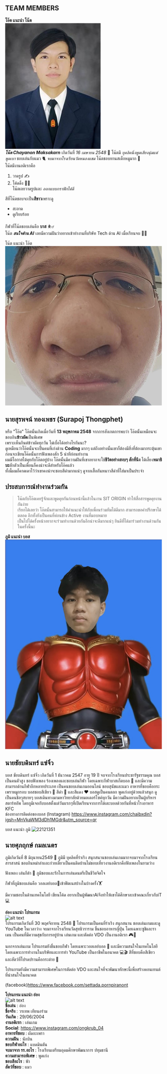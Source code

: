 ## TEAM MEMBERS
**โอ๊ต แนะนำ โน๊ต** <br />
![Note's pic](IMG/note.jpg) <br />
**_โน๊ต Chayanon Maksakarn_** เกิดวันที่ _16 เมษายน 2548_ :baby: โน๊ตมี _บุคลิคนิ่งพูดเสียงนุ่มแต่พูดเบา_ ชอบเล่นกับแมว :cat2: _จบมาจากโรงเรียนวัดหนองแขม_ โน๊ตชอบทานสเต็กหมูมาก :cut_of_meat: <br>
โน๊ตมีงานอดิเรกคือ
1. วาดรูป :writing_hand:
2. โค้ดดิ้ง :man_technologist: <br>
โน๊ตเลยวาดรูปและ _ออกแบบกราฟิกได้ดี_ <br>

สีที่โน๊ตชอบจะเป็น**สีขาว**เพราะดู
+ สะอาด
+ ดูเรียบร้อย <br>

กีฬาที่โน๊ตชอบเล่นคือ **บาส** :basketball_man: <br>
โน๊ต **_สนใจด้าน AI_** เลยมีความฝันว่าอยากเข้าทำงานที่บริษัท Tech ด้าน AI เมื่อเรียนจบ :man_student:

โน๊ต แนะนำ โอ๊ต <br /> ![alt text](IMG/oatpic.jpg) <br />
## นายสุรพจน์ ทองเพชร (Surapoj Thongphet) <br />
หรือ "โอ๊ต" โอ๊ตนั้นเกิดเมื่อวันที่ **13 พฤษภาคม 2548** จากการสังเกตการพบว่า โอ๊ตนั้นเหมือนจะชอบกิน**ข้าวผัด**เป็นพิเศษ <br />
เพราะเห็นกินต่ข้าวผัดทุกวัน ไม่เบื่อได้อย่างไรกันนะ? <br />
ดูเหมือนว่าโอ๊ตนั้นจะเป็นคนที่เก่งด้าน **Coding** มากๆ แต่ถึงอย่างนั้นเขาก็ต้องมีสิ่งที่ต้องมากระตุ้นเขาก่อนจะเขียนโค๊ดนั้นการฟังเพลงสัก 5 น่าทีก่อนทำงาน <br />
ผมมีโอกาสได้คุยกับโอ๊ตอยู่บ้าง โอ๊ตนั้นมีความฝันที่เขาอยากจะใช้**ชีวิตอย่างสงบๆ สักที่นึง** ได้เลี้ยง**หมาชิบะ**สักตัวเป็นเพื่อนก็คงน่าจะดีสำหรับโอ๊คแล้ว <br />
ทั้งนี้ผมก็คาดเดาไว้ว่าเขาคงน่าจะชอบสีดำมากแน่ๆ ดูจากเสื้อกันหนาวสีดำที่ใส่มาเป็นประจำ <br />

## ประสบการณ์ทำงานร่วมกัน <br />
> โน๊ตกับโอ๊ตเคยรู้จักและพูดคุยกันก่อนหน้านี้แล้วในงาน SIT ORIGIN ทำให้สื่อสารพูดคุยงานกันง่าย <br />
> เรียกได้เลยว่า โอ๊ตนั้นสามารถให้คำแนะนำให้กับเพื่อนร่วมทีมได้ดีมาก สามารถขอคำปรึกษาได้ตลอด อีกทั้งยังเป็นคนที่ค่อนข้าง Active งานที่มอบหมาย <br />
> เป็นไปได้ครั้งหน้าอยากจะร่วมทำงานด้วยกันอีกน่าจะดีมากแน่ๆ ยินดีที่ได้มาร่วมทำงานด้วนกันในครั้งนี้นะ <br />

**ภูมิ แนะนำ บอส** <br />
![alt text](IMG/boss.jpg) <br />
## นายชัยบดินทร์ แซ่จิ๋ว <br />
บอส ชัยบดินทร์ แซ่จิ๋ว เกิดวันที่ 1 ธันวาคม 2547 อายุ 19 ปี จบจากโรงเรียนประชารัฐธรรมคุณ บอสเป็นคนตัวสูง ชอบฟังเพลง ร้องเพลงและชอบเล่นกีฬา โดยเฉพาะกีฬาบาสเก็ตบอล :basketball: และมีความสามารถด้านกีฬาอีกหลายประเภท เป็นคนชอบเล่นเกมออนไลน์ ชอบสุนัขและแมว อาหารที่ชอบคือกระเพราหมูกรอบ บอสชอบสีเขียว :green_heart: สีดำ :black_heart: และสีแดง :heart: บอสดูเป็นคนตลก พูดเก่งอยู่ด้วยแล้วสนุก ดูเป็นคนชิลๆสบายๆ บอสเดินทางมามหาวิทยาลัยด้วยมอเตอร์ไซค์ทุกวัน มีความฝันอยากเป็นผู้บริหาร สตาร์ทอัพ โดยภูมิเจอกับบอสตั้งแต่วันแรกๆที่เปิดเรียนจากการได้เตะบอลด้วยกันที่หน้าโรงอาหาร KFC <br />
ช่องทางการติดต่อของบอส (Instagram) https://www.instagram.com/chaibxdin?igsh=MnVkaWM3dDh1MGdr&utm_source=qr <br />

บอส แนะนำ ภูมิ 
![22121351](https://github.com/user-attachments/assets/5cb3ffeb-4e8d-462f-b15b-c06d3cb81c14)
## นายศุภฤกษ์ กมลเนตร
ภูมิเกิดวันที่ 8 มิถุนายน2549 :baby: ภูมิมี บุคลิคที่ร่าเริง สนุกสนานชอบเล่นเกมมากจบมาจากโรงเรียนสารสาสน์ ชอบกินหม่าล่าเเละก๋วยเตี๋ยวเป็นคนติดบ้านไม่ชอบเที่ยวงานอดิเรกคือฟังเพลงในยามว่าง

ฟังเพลง 
เล่นกีต้า :guitar:
ภูมิชอบและรักในการเล่นดนตรีเป็นชีวิตจิตใจ

กีฬาที่ภูมิชอบเล่นคือ วอลเลย์บอล:volleyball:เข้าฟิตเนสบ้างในบ้างครั้ง🏋️

มีความชอบในด้านเทคโนโลยี เขียนโค้ด อยากเป็นผู้พัฒนาAiจึงทำให้เขาได้ศึกษาละเข้าคณะเกี่ยวกับiT :computer:

**อ๋อง แนะนำ โปรแกรม** <br />
![alt text](https://github.com/NAIOATz/INT100-G6-suanmaiton/blob/woratep-112/IMG/Program.jpg?raw=true) <br />
โปรแกรมเกิดวันที่ 30 พฤศจิกายน 2548 👶 โปรแกรมเป็นคนที่ร่าเริง สนุกสนาน ชอบเล่นเกมและดู YouTube ในเวลาว่าง จบมาจากโรงเรียนวัดสุทธิวราราม ชื่นชอบอาหารญี่ปุ่น โดยเฉพาะซูชิและราเมน เป็นคนที่มีความสุขกับการอยู่บ้าน เล่นเกม และตัดต่อ VDO เป็นงานอดิเรก 🎮🎥

นอกจากเล่นเกม โปรแกรมยังชื่นชอบกีฬา โดยเฉพาะวอลเลย์บอล 🏐 และมีความสนใจในเทคโนโลยี โดยเฉพาะการทำงานในบริษัทและการทำ YouTube เป็นอาชีพในอนาคต 💻🎬 สีที่ชอบคือสีเขียว และสัตว์ที่โปรดปรานคือกระต่าย 🐰

โปรแกรมยังมีความสามารถพิเศษในการตัดต่อ VDO และสนใจที่จะพัฒนาทักษะนี้เพื่อสร้างคอนเทนต์ที่น่าสนใจในอนาคต

(facebook)https://www.facebook.com/settada.pornpiranont

**โปรแกรม แนะนำ อ๋อง** <br />
![alt text](https://github.com/NAIOATz/INT100-G6-suanmaiton/blob/main/IMG/ong.jpg?raw=true) <br />
**ชื่อเล่น** : อ๋อง <br />
**ชื่อจริง** : วรเทพ เทียนอร่าม <br />
**วันเกิด** : 29/06/2004 <br />
**งานอดิเรก** : เล่นเกม <br />
**Social**: https://www.instagram.com/ongkrub_04 <br />
**อาหารที่ชอบ** : ผัดกะเพรา <br />
**ความฝัน** : นักบิน <br />
**ชอบกีฬาอะไร** : แบดมินตัน <br />
**จบมาจาก รร.อะไร** : โรงเรียนเตรียมอุดมศึกษาพัฒนาการ ปทุมธานี <br />
**ความสามารถพิเศษ** : พูดเก่ง <br />
**ชอบสีอะไร** : ฟ้า <br />
**สัตว์ที่ชอบ** : แมว <br />
